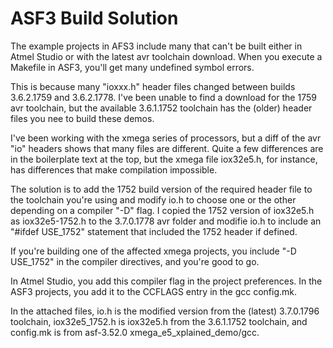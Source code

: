 # ASF3 Build Solution
The example projects in AFS3 include many that can't be built either in Atmel Studio or with the latest avr toolchain download. When you execute a Makefile in ASF3, you'll get many undefined symbol errors.

This is because many "ioxxx.h" header files changed between builds 3.6.2.1759 and 3.6.2.1778. I've been unable to find a download for the 1759 avr toolchain, but the available 3.6.1.1752 toolchain has the (older) header files you nee to build these demos.

I've been working with the xmega series of processors, but a diff of the avr "io" headers shows that many files are different. Quite a few differences are in the boilerplate text at the top, but the xmega file iox32e5.h, for instance, has differences that make compilation impossible.

The solution is to add the 1752 build version of the required header file to the toolchain you're using and modify io.h to choose one or the other depending on a compiler "-D" flag. I copied the 1752 version of iox32e5.h as iox32e5-1752.h to the 3.7.0.1778 avr folder and modifie io.h to include an "#ifdef USE_1752" statement that included the 1752 header if defined.

If you're building one of the affected xmega projects, you include "-D USE_1752" in the compiler directives, and you're good to go.

In Atmel Studio, you add this compiler flag in the project preferences. In the ASF3 projects, you add it to the CCFLAGS entry in the gcc config.mk.

In the attached files, io.h is the modified version from the (latest) 3.7.0.1796 toolchain, iox32e5_1752.h is iox32e5.h from the 3.6.1.1752 toolchain, and config.mk is from asf-3.52.0 xmega_e5_xplained_demo/gcc.
